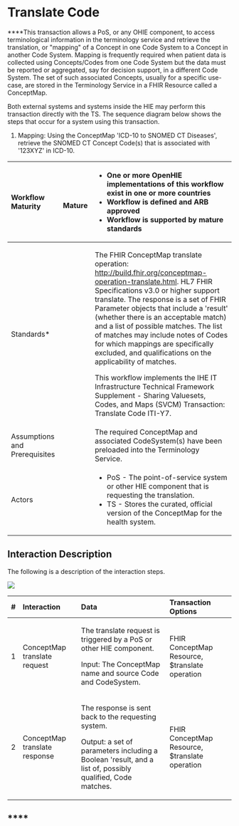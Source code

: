 # Translate Code

 ****This transaction allows a PoS, or any OHIE component, to access terminological information in the terminology service and retrieve the translation, or "mapping" of a Concept in one Code System to a Concept in another Code System. Mapping is frequently required when patient data is collected using Concepts/Codes from one Code System but the data must be reported or aggregated, say for decision support, in a different Code System. The set of such associated Concepts, usually for a specific use-case, are stored in the Terminology Service in a FHIR Resource called a ConceptMap.

Both external systems and systems inside the HIE may perform this transaction directly with the TS.  The sequence diagram below shows the steps that occur for a system using this transaction.

1. Mapping: Using the ConceptMap 'ICD-10 to SNOMED CT Diseases', retrieve the SNOMED CT Concept Code\(s\) that is associated with '123XYZ' in ICD-10.

<table>
  <thead>
    <tr>
      <th style="text-align:left">Workflow Maturity</th>
      <th style="text-align:left">
        <p>
          <img src="https://lh5.googleusercontent.com/Vp6XBRGu-U_Dmd5EKNpCZvEEum0CxOcHOj9NgHh8UMMNLMlXHmLcUE_YWueDRr4uqWLzpPfzSBLJ2k33XQIelLypjQ4wyrD17-t33GtLa8fFxW9AYDvXhiJmBl4VaLgKDg"
          alt/>
        </p>
        <p><b>   Mature</b>
        </p>
      </th>
      <th style="text-align:left">
        <p></p>
        <ul>
          <li><b>One or more OpenHIE implementations of this workflow exist  in one or more countries</b>
          </li>
          <li><b>Workflow is defined and ARB approved</b>
          </li>
          <li><b>Workflow is supported by mature standards</b>
          </li>
        </ul>
      </th>
    </tr>
  </thead>
  <tbody>
    <tr>
      <td style="text-align:left">Standards*</td>
      <td style="text-align:left"></td>
      <td style="text-align:left">
        <p>The FHIR ConceptMap translate operation: <a href="http://build.fhir.org/conceptmap-operation-translate.html">http://build.fhir.org/conceptmap-operation-translate.html</a>.
          HL7 FHIR Specifications v3.0 or higher support translate. The response
          is a set of FHIR Parameter objects that include a &apos;result&apos; (whether
          there is an acceptable match) and a list of possible matches. The list
          of matches may include notes of Codes for which mappings are specifically
          excluded, and qualifications on the applicability of matches.</p>
        <p>This workflow implements the IHE IT Infrastructure Technical Framework
          Supplement - Sharing Valuesets, Codes, and Maps (SVCM) Transaction: Translate
          Code ITI-Y7.</p>
      </td>
    </tr>
    <tr>
      <td style="text-align:left">Assumptions and Prerequisites</td>
      <td style="text-align:left"></td>
      <td style="text-align:left">The required ConceptMap and associated CodeSystem(s) have been preloaded
        into the Terminology Service.</td>
    </tr>
    <tr>
      <td style="text-align:left">Actors</td>
      <td style="text-align:left"></td>
      <td style="text-align:left">
        <p></p>
        <ul>
          <li>PoS - The point-of-service system or other HIE component that is requesting
            the translation.</li>
          <li>TS - Stores the curated, official version of the ConceptMap for the health
            system.</li>
        </ul>
      </td>
    </tr>
  </tbody>
</table>

## **Interaction Description**

The following is a description of the interaction steps. 

![](https://lh3.googleusercontent.com/EthDly9fk9f2CNixr1QkJS3-iufEkWRZmH_4K0p0yYETwD4OukltPQ0-gxiblSB-Oz-jsJvEAcAfljVxWhQUmShBpwDnKwsi_sEoAEbFn64xobObbBf2jU9C5moGvxvjZA)

<table>
  <thead>
    <tr>
      <th style="text-align:left">#</th>
      <th style="text-align:left">Interaction</th>
      <th style="text-align:left">Data</th>
      <th style="text-align:left">Transaction Options</th>
    </tr>
  </thead>
  <tbody>
    <tr>
      <td style="text-align:left">1</td>
      <td style="text-align:left">ConceptMap translate request</td>
      <td style="text-align:left">
        <p>The translate request is triggered by a PoS or other HIE component.</p>
        <p>Input: The ConceptMap name and source Code and CodeSystem.</p>
      </td>
      <td style="text-align:left">FHIR ConceptMap Resource, $translate operation</td>
    </tr>
    <tr>
      <td style="text-align:left">2</td>
      <td style="text-align:left">ConceptMap translate response</td>
      <td style="text-align:left">
        <p>The response is sent back to the requesting system.</p>
        <p>Output: a set of parameters including a Boolean &apos;result, and a list
          of, possibly qualified, Code matches.</p>
      </td>
      <td style="text-align:left">FHIR ConceptMap Resource, $translate operation</td>
    </tr>
  </tbody>
</table>

## \*\*\*\*

